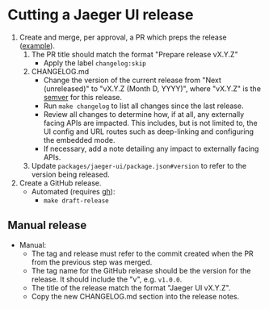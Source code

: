 # Cutting a Jaeger UI release

<!-- BEGIN_CHECKLIST -->

1. Create and merge, per approval, a PR which preps the release ([example](https://github.com/jaegertracing/jaeger-ui/pull/1767)).
   1. The PR title should match the format "Prepare release vX.Y.Z"
      - Apply the label `changelog:skip`
   2. CHANGELOG.md
      - Change the version of the current release from "Next (unreleased)" to "vX.Y.Z (Month D, YYYY)",
        where "vX.Y.Z" is the [semver](https://semver.org) for this release.
      - Run `make changelog` to list all changes since the last release.
      - Review all changes to determine how, if at all, any externally facing APIs are impacted.
        This includes, but is not limited to, the UI config and URL routes such as deep-linking
        and configuring the embedded mode.
      - If necessary, add a note detailing any impact to externally facing APIs.
   3. Update `packages/jaeger-ui/package.json#version` to refer to the version being released.
2. Create a GitHub release.
   - Automated (requires [gh](https://cli.github.com/manual/installation)):
     - `make draft-release`
     
<!-- END_CHECKLIST -->

## Manual release

   - Manual:
     - The tag and release must refer to the commit created when the PR from the previous step was merged.
     - The tag name for the GitHub release should be the version for the release. It should include the "v", e.g. `v1.0.0`.
     - The title of the release match the format "Jaeger UI vX.Y.Z".
     - Copy the new CHANGELOG.md section into the release notes.
   

